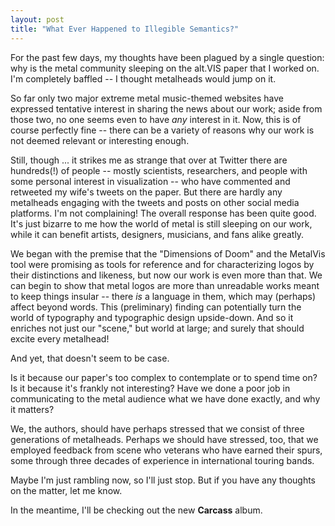 ```yaml
---
layout: post
title: "What Ever Happened to Illegible Semantics?"
---
```


For the past few days, my thoughts have been plagued by a single question: why is the metal community sleeping on the alt.VIS paper that I worked on. I'm completely baffled -- I thought metalheads would jump on it. 

So far only two major extreme metal music-themed websites have expressed tentative interest in sharing the news about our work; aside from those two, no one seems even to have *any* interest in it. Now, this is of course perfectly fine -- there can be a variety of reasons why our work is not deemed relevant or interesting enough. 

Still, though ... it strikes me as strange that over at Twitter there are hundreds(!) of people -- mostly scientists, researchers, and people with some personal interest in visualization -- who have commented and retweeted my wife's tweets on the paper. But there are hardly any metalheads engaging with the tweets and posts on other social media platforms. I'm not complaining! The overall response has been quite good. It's just bizarre to me how the world of metal is still sleeping on our work, while it can benefit artists, designers, musicians, and fans alike greatly. 

We began with the premise that the "Dimensions of Doom" and the MetalVis tool were promising as tools for reference and for characterizing logos by their distinctions and likeness, but now our work is even more than that. We can begin to show that metal logos are more than unreadable works meant to keep things insular -- there *is* a language in them, which may (perhaps) affect beyond words. This (preliminary) finding can potentially turn the world of typography and typographic design upside-down. And so it enriches not just our "scene," but world at large; and surely that should excite every metalhead! 

And yet, that doesn't seem to be case.

Is it because our paper's too complex to contemplate or to spend time on? Is it because it's frankly not interesting? Have we done a poor job in communicating to the metal audience what we have done exactly, and why it matters? 

We, the authors, should have perhaps stressed that we consist of three generations of metalheads. Perhaps we should have stressed, too, that we employed feedback from scene who veterans who have earned their spurs, some through three decades of experience in international touring bands. 

Maybe I'm just rambling now, so I'll just stop. But if you have any thoughts on the matter, let me know. 

In the meantime, I'll be checking out the new **Carcass** album.